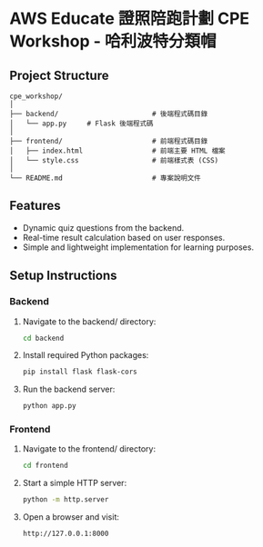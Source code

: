 # AWS Educate 證照陪跑計劃 CPE Workshop - 哈利波特分類帽

## Project Structure

```plaintext
cpe_workshop/
│
├── backend/                       # 後端程式碼目錄
│   └── app.py     # Flask 後端程式碼
│
├── frontend/                      # 前端程式碼目錄
│   ├── index.html                 # 前端主要 HTML 檔案
│   └── style.css                  # 前端樣式表 (CSS)
│
└── README.md                      # 專案說明文件
```

## Features

- Dynamic quiz questions from the backend.
- Real-time result calculation based on user responses.
- Simple and lightweight implementation for learning purposes.

## Setup Instructions

### Backend

1. Navigate to the backend/ directory:

   ```bash
   cd backend
   ```

2. Install required Python packages:

   ```bash
   pip install flask flask-cors
   ```

3. Run the backend server:

   ```bash
   python app.py
   ```

### Frontend

1. Navigate to the frontend/ directory:

   ```bash
   cd frontend
   ```

2. Start a simple HTTP server:

   ```bash
   python -m http.server
   ```

3. Open a browser and visit:

   ```plaintext
   http://127.0.0.1:8000
   ```
